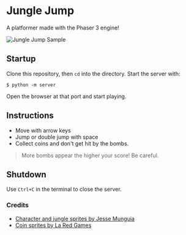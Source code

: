 # Jungle Jump

A platformer made with the Phaser 3 engine!

![Jungle Jump Sample](assets/sample.gif)

## Startup

Clone this repository, then `cd` into the directory.
Start the server with:

```shell
$ python -m server
```

Open the browser at that port and start playing.

## Instructions
- Move with arrow keys
- Jump or double jump with space
- Collect coins and don't get hit by the bombs.

> More bombs appear the higher your score! Be careful.


## Shutdown

Use `Ctrl+C` in the terminal to close the server.


### Credits

- [Character and jungle sprites by Jesse Munguia](https://jesse-m.itch.io/jungle-pack)
- [Coin sprites by La Red Games](https://laredgames.itch.io/gems-coins-free)